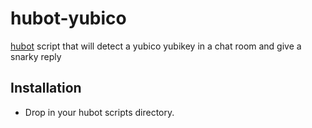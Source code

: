 # hubot-yubico
[hubot][1] script that will detect a yubico yubikey in a chat room and give a snarky reply

## Installation
* Drop in your hubot scripts directory.

[1]: https://hubot.github.com